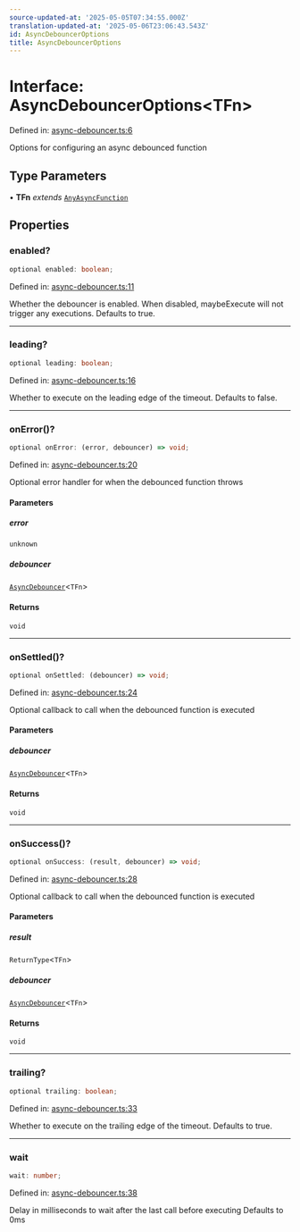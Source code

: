```yaml
---
source-updated-at: '2025-05-05T07:34:55.000Z'
translation-updated-at: '2025-05-06T23:06:43.543Z'
id: AsyncDebouncerOptions
title: AsyncDebouncerOptions
---
```


<!-- DO NOT EDIT: this page is autogenerated from the type comments -->

# Interface: AsyncDebouncerOptions\<TFn\>

Defined in: [async-debouncer.ts:6](https://github.com/TanStack/pacer/blob/main/packages/pacer/src/async-debouncer.ts#L6)

Options for configuring an async debounced function

## Type Parameters

• **TFn** *extends* [`AnyAsyncFunction`](../type-aliases/anyasyncfunction.md)

## Properties

### enabled?

```ts
optional enabled: boolean;
```

Defined in: [async-debouncer.ts:11](https://github.com/TanStack/pacer/blob/main/packages/pacer/src/async-debouncer.ts#L11)

Whether the debouncer is enabled. When disabled, maybeExecute will not trigger any executions.
Defaults to true.

***

### leading?

```ts
optional leading: boolean;
```

Defined in: [async-debouncer.ts:16](https://github.com/TanStack/pacer/blob/main/packages/pacer/src/async-debouncer.ts#L16)

Whether to execute on the leading edge of the timeout.
Defaults to false.

***

### onError()?

```ts
optional onError: (error, debouncer) => void;
```

Defined in: [async-debouncer.ts:20](https://github.com/TanStack/pacer/blob/main/packages/pacer/src/async-debouncer.ts#L20)

Optional error handler for when the debounced function throws

#### Parameters

##### error

`unknown`

##### debouncer

[`AsyncDebouncer`](../classes/asyncdebouncer.md)\<`TFn`\>

#### Returns

`void`

***

### onSettled()?

```ts
optional onSettled: (debouncer) => void;
```

Defined in: [async-debouncer.ts:24](https://github.com/TanStack/pacer/blob/main/packages/pacer/src/async-debouncer.ts#L24)

Optional callback to call when the debounced function is executed

#### Parameters

##### debouncer

[`AsyncDebouncer`](../classes/asyncdebouncer.md)\<`TFn`\>

#### Returns

`void`

***

### onSuccess()?

```ts
optional onSuccess: (result, debouncer) => void;
```

Defined in: [async-debouncer.ts:28](https://github.com/TanStack/pacer/blob/main/packages/pacer/src/async-debouncer.ts#L28)

Optional callback to call when the debounced function is executed

#### Parameters

##### result

`ReturnType`\<`TFn`\>

##### debouncer

[`AsyncDebouncer`](../classes/asyncdebouncer.md)\<`TFn`\>

#### Returns

`void`

***

### trailing?

```ts
optional trailing: boolean;
```

Defined in: [async-debouncer.ts:33](https://github.com/TanStack/pacer/blob/main/packages/pacer/src/async-debouncer.ts#L33)

Whether to execute on the trailing edge of the timeout.
Defaults to true.

***

### wait

```ts
wait: number;
```

Defined in: [async-debouncer.ts:38](https://github.com/TanStack/pacer/blob/main/packages/pacer/src/async-debouncer.ts#L38)

Delay in milliseconds to wait after the last call before executing
Defaults to 0ms
